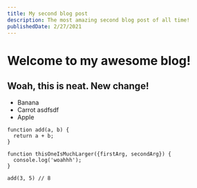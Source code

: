 ```yaml
---
title: My second blog post
description: The most amazing second blog post of all time!
publishedDate: 2/27/2021
---
```


# Welcome to my awesome blog! 

## Woah, this is neat. New change!

* Banana
* Carrot asdfsdf
* Apple

```
function add(a, b) {
  return a + b;
}

function thisOneIsMuchLarger({firstArg, secondArg}) {
  console.log('woahhh');
}

add(3, 5) // 8
```